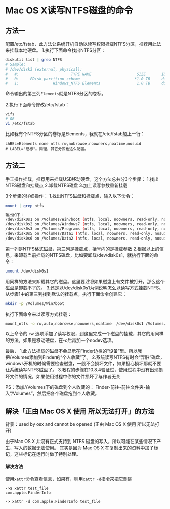 # Mac OS X读写NTFS磁盘的命令

## 方法一
配置/etc/fstab，此方法让系统开机自动以读写权限挂载NTFS分区，推荐用此法来挂载本地硬盘。
1.执行下面命令找出NTFS分区：
```bash
diskutil list | grep NTFS
# Sample:
# /dev/disk3 (external, physical):
#   #:                       TYPE NAME                    SIZE       IDENTIFIER
#   0:     FDisk_partition_scheme                        *1.0 TB     disk3
#   1:               Windows_NTFS Elements                1.0 TB     disk3s1
```
命令输出的第三列`Elements`就是NTFS分区的卷标。

2.执行下面命令修改/etc/fstab：
```bash
vifs
# OR
vi /etc/fstab
```
比如我有个NTFS分区的卷标是Elements，我就在/etc/fstab加上一行：
```
LABEL=Elements none ntfs rw,nobrowse,noowners,noatime,nosuid
# LABEL="卷标"。同理，其它分区也这么配置。
```

## 方法二
手工操作挂载，推荐用来挂载USB移动硬盘，这个方法总共分3个步骤：
1.找出NTFS磁盘和挂载点
2.卸载NTFS磁盘
3.加上读写参数重新挂载

3个步骤的详细操作：
1.找出NTFS磁盘和挂载点，输入以下命令：
```bash
mount | grep ntfs

输出如下：
/dev/disk0s1 on /Volumes/Win7boot (ntfs, local, noowners, read-only, nosuid)
/dev/disk0s2 on /Volumes/Windows7 (ntfs, local, noowners, read-only, nosuid)
/dev/disk0s3 on /Volumes/Programs (ntfs, local, noowners, read-only, nosuid)
/dev/disk0s5 on /Volumes/Data1 (ntfs, local, noowners, read-only, nosuid)
/dev/disk0s6 on /Volumes/Data2 (ntfs, local, noowners, read-only, nosuid)
```
第一列是NTFS格式磁盘，第三列是挂载点，括号内的是挂载参数
2.根据以上的信息，来卸载当前挂载的NTFS磁盘，比如要卸载/dev/disk0s1，就执行下面的命令：
```bash
umount /dev/disk0s1
```
 
用同样的方法来卸载其它的磁盘。这里要*注意*如果磁盘上有文件被打开，那么这个磁盘是卸载不了的。
3.还是以/dev/disk0s1为例说明怎么以读写方式挂载NTFS。从步骤1中的第三列找到默认的挂载点，执行下面命令创建它：
```bash
mkdir -p /Volumes/Win7boot
```
 
执行下面命令来以读写方式挂载：
```bash
mount_ntfs -o rw,auto,nobrowse,noowners,noatime  /dev/disk0s1 /Volumes/Win7boot
```
以上命令的 rw 选项添加了读写权限，到这里完成一个磁盘的挂载，其它的用同样的方法。如果是移动硬盘，在-o后再加一个nodev选项。

最后，
1.此方法挂载的磁盘不会显示在Finder边栏的“设备”里。所以我把/Volumes添加到Finder的“个人收藏”了。
2.系统读写NTFS有时会“弄脏”磁盘，windows开机的时候需要检查磁盘，一般不会损坏文件，如果担心损坏那就不要让系统读写NTFS磁盘了。
3.教程的步骤在10.8.4验证过，使用过程中没有出现损坏文件的情况，如果使用过程中你的文件损坏了与作者无关

PS：添加//Volumes下的磁盘到个人收藏的：
Finder-前往-前往文件夹-输入“/Volumes”，然后把各个磁盘拖到个人收藏。

## 解決「正由 Mac OS X 使用 所以无法打开」的方法
背景：used by osx and cannot be opened (正由 Mac OS X 使用 所以无法打开)

由于Mac OS X 并沒有正式支持到 NTFS 磁盘的写入，所以可能在某些情况下产生，写入的数据无法使用。
其实是因为 Mac OS X 在复制出来的资料中加了标记，这些标记在运行时做了特别处理。

#### 解决方法
使用`xattr`命令查看信息，如果有，则用`xattr -d`指令來把它刪除 
```
->$ xattr test_file
com.apple.FinderInfo

-> xattr -d com.apple.FinderInfo test_file
```

